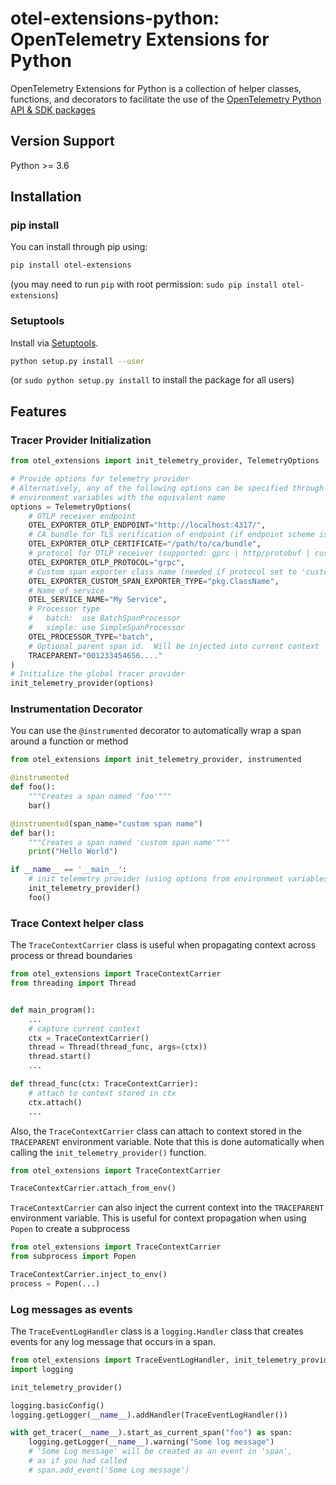 # otel-extensions-python: OpenTelemetry Extensions for Python
OpenTelemetry Extensions for Python is a collection of helper classes, functions, and decorators to facilitate the use of the 
[OpenTelemetry Python API & SDK packages](https://opentelemetry.io/docs/instrumentation/python/)


## Version Support

Python >= 3.6

## Installation
### pip install

You can install through pip using:

```sh
pip install otel-extensions
```
(you may need to run `pip` with root permission: `sudo pip install otel-extensions`)


### Setuptools

Install via [Setuptools](http://pypi.python.org/pypi/setuptools).

```sh
python setup.py install --user
```
(or `sudo python setup.py install` to install the package for all users)



## Features

### Tracer Provider Initialization

```python
from otel_extensions import init_telemetry_provider, TelemetryOptions

# Provide options for telemetry provider
# Alternatively, any of the following options can be specified through
# environment variables with the equivalent name
options = TelemetryOptions(
    # OTLP receiver endpoint
    OTEL_EXPORTER_OTLP_ENDPOINT="http://localhost:4317/",
    # CA bundle for TLS verification of endpoint (if endpoint scheme is https)
    OTEL_EXPORTER_OTLP_CERTIFICATE="/path/to/ca/bundle",
    # protocol for OTLP receiver (supported: gprc | http/protobuf | custom)
    OTEL_EXPORTER_OTLP_PROTOCOL="grpc",
    # Custom span exporter class name (needed if protocol set to 'custom')
    OTEL_EXPORTER_CUSTOM_SPAN_EXPORTER_TYPE="pkg.ClassName",
    # Name of service
    OTEL_SERVICE_NAME="My Service",
    # Processor type
    #   batch:  use BatchSpanProcessor
    #   simple: use SimpleSpanProcessor
    OTEL_PROCESSOR_TYPE="batch",
    # Optional parent span id.  Will be injected into current context
    TRACEPARENT="001233454656...."
)
# Initialize the global tracer provider
init_telemetry_provider(options)
```

### Instrumentation Decorator
You can use the `@instrumented` decorator to automatically wrap a span around a function or method

```python
from otel_extensions import init_telemetry_provider, instrumented

@instrumented
def foo():
    """Creates a span named 'foo'"""
    bar()

@instrumented(span_name="custom span name")
def bar():
    """Creates a span named 'custom span name'"""
    print("Hello World")

if __name__ == '__main__':
    # init telemetry provider (using options from environment variables)
    init_telemetry_provider()
    foo()

```

### Trace Context helper class
The `TraceContextCarrier` class is useful when propagating context across process or thread boundaries

```python
from otel_extensions import TraceContextCarrier
from threading import Thread


def main_program():
    ...
    # capture current context
    ctx = TraceContextCarrier()
    thread = Thread(thread_func, args=(ctx))
    thread.start()
    ...

def thread_func(ctx: TraceContextCarrier):
    # attach to context stored in ctx
    ctx.attach()
    ...
```

Also, the `TraceContextCarrier` class can attach to context stored in the `TRACEPARENT` environment variable.
Note that this is done automatically when calling the `init_telemetry_provider()` function.

```python
from otel_extensions import TraceContextCarrier

TraceContextCarrier.attach_from_env()
```

`TraceContextCarrier` can also inject the current context into the `TRACEPARENT` environment variable.
This is useful for context propagation when using `Popen` to create a subprocess
```python
from otel_extensions import TraceContextCarrier
from subprocess import Popen

TraceContextCarrier.inject_to_env()
process = Popen(...)
```

### Log messages as events
The `TraceEventLogHandler` class is a `logging.Handler` class that creates events for any log message that occurs in a span.

```python
from otel_extensions import TraceEventLogHandler, init_telemetry_provider, get_tracer
import logging

init_telemetry_provider()

logging.basicConfig()
logging.getLogger(__name__).addHandler(TraceEventLogHandler())

with get_tracer(__name__).start_as_current_span("foo") as span:
    logging.getLogger(__name__).warning("Some log message")
    # 'Some Log message' will be created as an event in 'span',
    # as if you had called
    # span.add_event('Some Log message')

```

